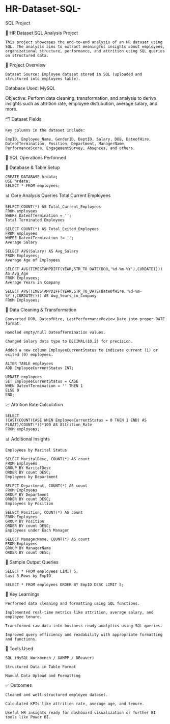 # HR-Dataset-SQL-
SQL Project

💼 HR Dataset SQL Analysis Project

    This project showcases the end-to-end analysis of an HR dataset using SQL. The analysis aims to extract meaningful insights about employees, organizational structure, performance, and attrition using SQL queries on structured data.

📌 Project Overview

    Dataset Source: Employee dataset stored in SQL (uploaded and structured into employees table).

Database Used: MySQL

Objective: Perform data cleaning, transformation, and analysis to derive insights such as attrition rate, employee distribution, average salary, and more.

🗂️ Dataset Fields

    Key columns in the dataset include:

    EmpID, Employee_Name, GenderID, DeptID, Salary, DOB, DateofHire, DateofTermination, Position, Department, ManagerName, PerformanceScore, EngagementSurvey, Absences, and others.

🔧 SQL Operations Performed

📌 Database & Table Setup

    CREATE DATABASE hrdata;
    USE hrdata;
    SELECT * FROM employees;
 
📊 Core Analysis Queries
Total Current Employees

    SELECT COUNT(*) AS Total_Current_Employees
    FROM employees
    WHERE DateofTermination = '';
    Total Terminated Employees

    SELECT COUNT(*) AS Total_Exited_Employees
    FROM employees
    WHERE DateofTermination != '';
    Average Salary

    SELECT AVG(Salary) AS Avg_Salary
    FROM Employees;
    Average Age of Employees

    SELECT AVG(TIMESTAMPDIFF(YEAR,STR_TO_DATE(DOB,'%d-%m-%Y'),CURDATE())) AS Avg_Age
    FROM Employees;
    Average Years in Company

    SELECT AVG(TIMESTAMPDIFF(YEAR,STR_TO_DATE(DateOfHire,'%d-%m-%Y'),CURDATE())) AS Avg_Years_in_Company
    FROM Employees;

🧹 Data Cleaning & Transformation

    Converted DOB, DateofHire, LastPerformanceReview_Date into proper DATE format.

    Handled empty/null DateofTermination values.

    Changed Salary data type to DECIMAL(10,2) for precision.

    Added a new column EmployeeCurrentStatus to indicate current (1) or exited (0) employees.

    ALTER TABLE employees
    ADD EmployeeCurrentStatus INT;

    UPDATE employees
    SET EmployeeCurrentStatus = CASE
    WHEN DateofTermination = '' THEN 1
    ELSE 0
    END;

📈 Attrition Rate Calculation

    SELECT
    (CAST(COUNT(CASE WHEN EmployeeCurrentStatus = 0 THEN 1 END) AS FLOAT)/COUNT(*))*100 AS Attrition_Rate
    FROM employees;
    
📊 Additional Insights
 
    Employees by Marital Status

    SELECT MaritalDesc, COUNT(*) AS count
    FROM Employees
    GROUP BY MaritalDesc
    ORDER BY count DESC;
    Employees by Department

    SELECT Department, COUNT(*) AS count
    FROM Employees
    GROUP BY Department
    ORDER BY count DESC;
    Employees by Position

    SELECT Position, COUNT(*) AS count
    FROM Employees
    GROUP BY Position
    ORDER BY count DESC;
    Employees under Each Manager

    SELECT ManagerName, COUNT(*) AS count
    FROM Employees
    GROUP BY ManagerName
    ORDER BY count DESC;

📌 Sample Output Queries

    SELECT * FROM employees LIMIT 5;
    Last 5 Rows by EmpID

    SELECT * FROM employees ORDER BY EmpID DESC LIMIT 5;

🧠 Key Learnings
    
    Performed data cleaning and formatting using SQL functions.

    Implemented real-time metrics like attrition, average salary, and employee tenure.

    Transformed raw data into business-ready analytics using SQL queries.

    Improved query efficiency and readability with appropriate formatting and functions.

📁 Tools Used

    SQL (MySQL Workbench / XAMPP / DBeaver)
 
    Structured Data in Table Format

    Manual Data Upload and Formatting

✅ Outcomes

    Cleaned and well-structured employee dataset.

    Calculated KPIs like attrition rate, average age, and tenure.

    Useful HR insights ready for dashboard visualization or further BI tools like Power BI.
    

